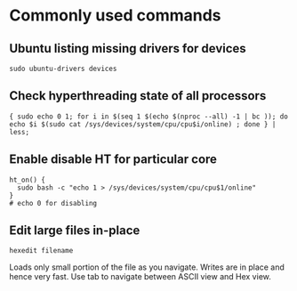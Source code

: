 
# Commonly used commands 

## Ubuntu listing missing drivers for devices

```
sudo ubuntu-drivers devices
```

## Check hyperthreading state of all processors

```
{ sudo echo 0 1; for i in $(seq 1 $(echo $(nproc --all) -1 | bc )); do echo $i $(sudo cat /sys/devices/system/cpu/cpu$i/online) ; done } | less;
```

## Enable disable HT for particular core

```
ht_on() {
  sudo bash -c "echo 1 > /sys/devices/system/cpu/cpu$1/online" 
}
# echo 0 for disabling
```

## Edit large files in-place

```
hexedit filename
```
Loads only small portion of the file as you navigate. Writes are in place and hence very fast. Use tab to navigate between ASCII view and Hex view.
